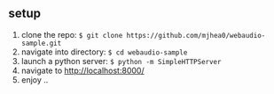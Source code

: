 ## setup

1. clone the repo: `$ git clone https://github.com/mjhea0/webaudio-sample.git`
2. navigate into directory: `$ cd webaudio-sample`
3. launch a python server: `$ python -m SimpleHTTPServer`
4. navigate to [http://localhost:8000/](http://localhost:8000/)
5. enjoy ..
